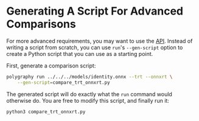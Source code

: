 
# Generating A Script For Advanced Comparisons

For more advanced requirements, you may want to use the [API](../../../../polygraphy).
Instead of writing a script from scratch, you can use `run`'s `--gen-script` option
to create a Python script that you can use as a starting point.

First, generate a comparison script:

```bash
polygraphy run ../../../models/identity.onnx --trt --onnxrt \
    --gen-script=compare_trt_onnxrt.py
```

The generated script will do exactly what the `run` command would otherwise do.
You are free to modify this script, and finally run it:

```bash
python3 compare_trt_onnxrt.py
```
